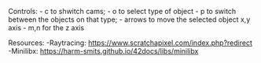 


Controls:
    - c to shwitch cams;
    - o to select type of object 
    - p to switch between the objects on that type;
    - arrows to move the selected object x,y axis
    - m,n for the z axis

Resources:
    -Raytracing: https://www.scratchapixel.com/index.php?redirect
    -Minilibx:   https://harm-smits.github.io/42docs/libs/minilibx

